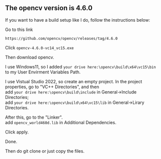 ## The opencv version is 4.6.0

If you want to have a build setup like I do, follow the instructions below:

Go to this link
```
https://github.com/opencv/opencv/releases/tag/4.6.0
```
Click ```opencv-4.6.0-vc14_vc15.exe```

Then download opencv.

I use Windows11, so I added ```your drive here:\opencv\build\x64\vc15\bin``` to my User Envirment Variables Path.

I use Vistual Studio 2022, so create an empty project. In the project properties, go to "VC++ Directories", and then <br/>
add ```your drive here:\opencv\build\include``` in General->Include Directories; <br/>
add ```your drive here:\opencv\build\x64\vc15\lib``` in General->Lirary Directories. <br/>

After this, go to the "Linker". <br/>
add ```opencv_world460d.lib``` in Additional Dependencies.

Click apply. 

Done.

Then do git clone or just copy the files. 


